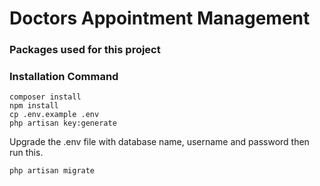 # Doctors Appointment Management

### Packages used for this project


### Installation Command
```
composer install
npm install
cp .env.example .env
php artisan key:generate
```
Upgrade the .env file with database name, username and password then run this.
```
php artisan migrate
```